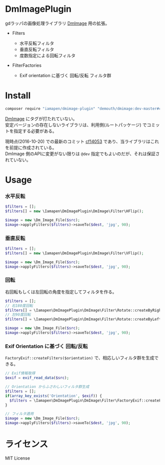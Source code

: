 # DmImagePlugin

gdラッパの画像処理ライブラリ [DmImage](https://github.com/demouth/DmImage) 用の拡張。

- Filters
  - 水平反転フィルタ
  - 垂直反転フィルタ
  - 度数指定による回転フィルタ

- FilterFactories
  - Exif orientation に基づく 回転/反転 フィルタ群


# Install

```bash
composer require "iamapen/dmimage-plugin" "demouth/dmimage:dev-master#cf14053c5a57fc001eb124802f0e824bf0f19803"
```

[DmImage](https://github.com/demouth/DmImage) にタグが打たれていない。  
安定バージョンの存在しないライブラリは、利用側(ルートパッケージ) でコミットを指定する必要がある。 
 
現時点(2016-10-20) での最新のコミット [cf14053](https://github.com/demouth/DmImage/commit/cf14053c5a57fc001eb124802f0e824bf0f19803)
であり、当ライブラリはこれを前提に作成されている。  
DmImage 側のAPIに変更がない限りは `@dev` 指定でもよいのだが、それは保証されていない。


# Usage

### 水平反転
```php
$filters = [];
$filters[] = new \Iamapen\DmImagePlugin\DmImage\Filter\HFlip();

$image = new \Dm_Image_File($src);
$image->applyFilters($filters)->saveTo($dest, 'jpg', 90);
```

### 垂直反転
```php
$filters = [];
$filters[] = new \Iamapen\DmImagePlugin\DmImage\Filter\VFlip();

$image = new \Dm_Image_File($src);
$image->applyFilters($filters)->saveTo($dest, 'jpg', 90);
```

### 回転
右回転もしくは左回転の角度を指定してフィルタを作る。

```php
$filters = [];
// 右180度回転
$filters[] = \Iamapen\DmImagePlugin\DmImage\Filter\Rotate::createByRightAngle(180);
// 左90度回転
$filters[] = \Iamapen\DmImagePlugin\DmImage\Filter\Rotate::createByLeftAngle(90);

$image = new \Dm_Image_File($src);
$image->applyFilters($filters)->saveTo($dest, 'jpg', 90);
```

### Exif Orientation に基づく 回転/反転
`FactoryExif::createFilters($orientation)` で、相応しいフィルタ群を生成できる。

```php
// Exif情報取得
$exif = exif_read_data($src);

// Orientation からふさわしいフィルタ群生成
$filters = [];
if(array_key_exists('Orientation', $exif)) {
  $filters = \Iamapen\DmImagePlugin\DmImage\Filter\FactoryExif::createFilters($exif['Orientation']);
}

// フィルタ適用
$image = new \Dm_Image_File($src);
$image->applyFilters($filters)->saveTo($dest, 'jpg', 90);
```


# ライセンス
MIT License
